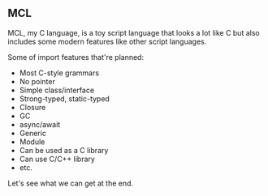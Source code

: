 ## MCL

MCL, my C language, is a toy script language that looks a lot like C but also includes some modern features like other script languages.

Some of import features that're planned:

* Most C-style grammars
* No pointer
* Simple class/interface
* Strong-typed, static-typed
* Closure
* GC
* async/await
* Generic
* Module
* Can be used as a C library
* Can use C/C++ library
* etc.

Let's see what we can get at the end.
